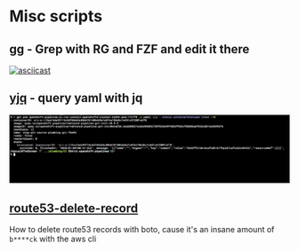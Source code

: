# Misc scripts

## [gg](gg) - Grep with RG and FZF and edit it there

[![asciicast](https://asciinema.org/a/LbgR8IcB8iRMOpTTBVcccYaDK.svg)](https://asciinema.org/a/LbgR8IcB8iRMOpTTBVcccYaDK)

## [yjq](gg) - query yaml with jq

![yjq](.shots/yjq.png)

## [route53-delete-record](route53-delete-record.py)

How to delete route53 records with boto, cause it's an insane amount of `b****ck` with the aws cli
